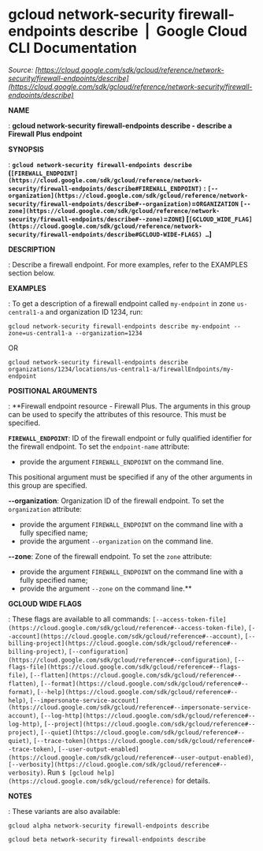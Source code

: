 # gcloud network-security firewall-endpoints describe  |  Google Cloud CLI Documentation

*Source: [https://cloud.google.com/sdk/gcloud/reference/network-security/firewall-endpoints/describe](https://cloud.google.com/sdk/gcloud/reference/network-security/firewall-endpoints/describe)*

**NAME**

: **gcloud network-security firewall-endpoints describe - describe a Firewall Plus endpoint**

**SYNOPSIS**

: **`gcloud network-security firewall-endpoints describe` (`[FIREWALL_ENDPOINT](https://cloud.google.com/sdk/gcloud/reference/network-security/firewall-endpoints/describe#FIREWALL_ENDPOINT)` : `[--organization](https://cloud.google.com/sdk/gcloud/reference/network-security/firewall-endpoints/describe#--organization)`=`ORGANIZATION` `[--zone](https://cloud.google.com/sdk/gcloud/reference/network-security/firewall-endpoints/describe#--zone)`=`ZONE`) [`[GCLOUD_WIDE_FLAG](https://cloud.google.com/sdk/gcloud/reference/network-security/firewall-endpoints/describe#GCLOUD-WIDE-FLAGS) …`]**

**DESCRIPTION**

: Describe a firewall endpoint.
For more examples, refer to the EXAMPLES section below.

**EXAMPLES**

: To get a description of a firewall endpoint called `my-endpoint` in
zone `us-central1-a` and organization ID 1234, run:

```
gcloud network-security firewall-endpoints describe my-endpoint --zone=us-central1-a --organization=1234
```

OR

```
gcloud network-security firewall-endpoints describe organizations/1234/locations/us-central1-a/firewallEndpoints/my-endpoint
```

**POSITIONAL ARGUMENTS**

: **Firewall endpoint resource - Firewall Plus. The arguments in this group can be
used to specify the attributes of this resource.
This must be specified.

**`FIREWALL_ENDPOINT`**:
ID of the firewall endpoint or fully qualified identifier for the firewall
endpoint.
To set the `endpoint-name` attribute:

- provide the argument `FIREWALL_ENDPOINT` on the command line.

This positional argument must be specified if any of the other arguments in this
group are specified.

**--organization**:
Organization ID of the firewall endpoint.
To set the `organization` attribute:

- provide the argument `FIREWALL_ENDPOINT` on the command line with a
fully specified name;
- provide the argument `--organization` on the command line.

**--zone**:
Zone of the firewall endpoint.
To set the `zone` attribute:

- provide the argument `FIREWALL_ENDPOINT` on the command line with a
fully specified name;
- provide the argument `--zone` on the command line.**

**GCLOUD WIDE FLAGS**

: These flags are available to all commands: `[--access-token-file](https://cloud.google.com/sdk/gcloud/reference#--access-token-file)`,
`[--account](https://cloud.google.com/sdk/gcloud/reference#--account)`, `[--billing-project](https://cloud.google.com/sdk/gcloud/reference#--billing-project)`,
`[--configuration](https://cloud.google.com/sdk/gcloud/reference#--configuration)`,
`[--flags-file](https://cloud.google.com/sdk/gcloud/reference#--flags-file)`,
`[--flatten](https://cloud.google.com/sdk/gcloud/reference#--flatten)`, `[--format](https://cloud.google.com/sdk/gcloud/reference#--format)`, `[--help](https://cloud.google.com/sdk/gcloud/reference#--help)`, `[--impersonate-service-account](https://cloud.google.com/sdk/gcloud/reference#--impersonate-service-account)`,
`[--log-http](https://cloud.google.com/sdk/gcloud/reference#--log-http)`,
`[--project](https://cloud.google.com/sdk/gcloud/reference#--project)`, `[--quiet](https://cloud.google.com/sdk/gcloud/reference#--quiet)`, `[--trace-token](https://cloud.google.com/sdk/gcloud/reference#--trace-token)`, `[--user-output-enabled](https://cloud.google.com/sdk/gcloud/reference#--user-output-enabled)`,
`[--verbosity](https://cloud.google.com/sdk/gcloud/reference#--verbosity)`.
Run `$ [gcloud help](https://cloud.google.com/sdk/gcloud/reference)` for details.

**NOTES**

: These variants are also available:

```
gcloud alpha network-security firewall-endpoints describe
```

```
gcloud beta network-security firewall-endpoints describe
```